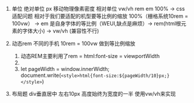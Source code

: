 1. 单位
    绝对单位  px 移动物理像素密度
    相对单位  vw/vh rem em 100%   -> css适配问题 相对于我们要适配的机型要等比例的缩放
    100%（栅格系统10rem = 100vw） -> em 是自身字体的等比例（WEUI,缺点是麻烦）->
    rem(html根元素的字体大小) -> vw/vh (兼容性不行)

2. 动态rem 不同的手机 10rem = 100vw 做到等比例缩放
    1. 动态REM主要利用了rem = html:font-size = viewportWidth
    2. <script src="http://g.tbcdn.cn/mtb/lib-flexible/0.3.4/??flexible_css.js,flexible.js"></script>
    3. let pageWidth = window.innerWidth;
    document.write(`<style>html{font-size:${pageWidth/10}px;}</style>`)

3. 布局题
    div垂直居中 左右10px 高度始终为宽度的一半 使用vw/vh来实现
    




